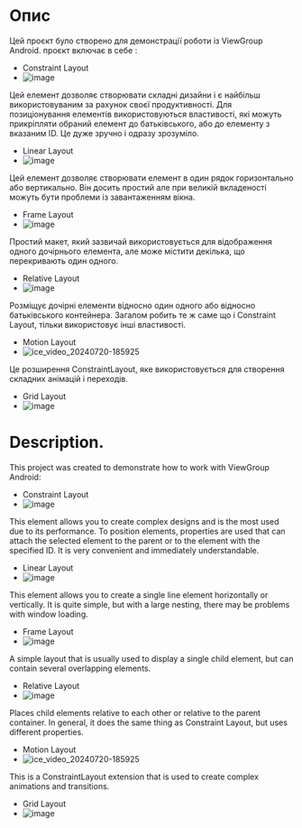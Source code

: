 # Опис
Цей проєкт було створено для демонстрації роботи із ViewGroup Android. проєкт включає в себе :
- Constraint Layout
- ![image](https://github.com/user-attachments/assets/9282ac5b-4043-41ec-8bc0-aebdf40b9387)

Цей елемент дозволяє створювати складні дизайни і є найбільш використовуваним за рахунок своєї продуктивності.
Для позиціонування елементів використовуються властивості, які можуть прикріпляти обраний елемент до батьківського, або до елементу з вказаним ID. Це дуже зручно і одразу зрозуміло. 

- Linear Layout
- ![image](https://github.com/user-attachments/assets/647016b8-2d72-4b4e-b147-c7a9aea01a04)

Цей елемент дозволяє створювати елемент в один рядок горизонтально або вертикально. Він досить простий але при великій вкладеності можуть бути проблеми із завантаженням вікна.

- Frame Layout
- ![image](https://github.com/user-attachments/assets/440da2b1-e302-4ec5-9f16-c05af3c503e1)

Простий макет, який зазвичай використовується для відображення одного дочірнього елемента, але може містити декілька, що перекривають один одного.

- Relative Layout
- ![image](https://github.com/user-attachments/assets/d5c2fd8e-c5c0-42da-8630-b2bdf16725c3)

Розміщує дочірні елементи відносно один одного або відносно батьківського контейнера. Загалом робить те ж саме що і Constraint Layout, тільки використовує інші властивості. 

- Motion Layout
- ![ice_video_20240720-185925](https://github.com/user-attachments/assets/f07ec247-042c-4276-bfa5-e765fbe4f641)


Це розширення ConstraintLayout, яке використовується для створення складних анімацій і переходів.

- Grid Layout
- ![image](https://github.com/user-attachments/assets/845e107b-04f8-4211-92ad-7259086dcf0b)


# Description.
This project was created to demonstrate how to work with ViewGroup Android:
- Constraint Layout
- ![image](https://github.com/user-attachments/assets/9282ac5b-4043-41ec-8bc0-aebdf40b9387)

This element allows you to create complex designs and is the most used due to its performance.
To position elements, properties are used that can attach the selected element to the parent or to the element with the specified ID. It is very convenient and immediately understandable. 

- Linear Layout
- ![image](https://github.com/user-attachments/assets/647016b8-2d72-4b4e-b147-c7a9aea01a04)

This element allows you to create a single line element horizontally or vertically. It is quite simple, but with a large nesting, there may be problems with window loading.

- Frame Layout
- ![image](https://github.com/user-attachments/assets/440da2b1-e302-4ec5-9f16-c05af3c503e1)

A simple layout that is usually used to display a single child element, but can contain several overlapping elements.

- Relative Layout
- ![image](https://github.com/user-attachments/assets/d5c2fd8e-c5c0-42da-8630-b2bdf16725c3)

Places child elements relative to each other or relative to the parent container. In general, it does the same thing as Constraint Layout, but uses different properties. 

- Motion Layout
- ![ice_video_20240720-185925](https://github.com/user-attachments/assets/f07ec247-042c-4276-bfa5-e765fbe4f641)

This is a ConstraintLayout extension that is used to create complex animations and transitions.

- Grid Layout
- ![image](https://github.com/user-attachments/assets/845e107b-04f8-4211-92ad-7259086dcf0b)
